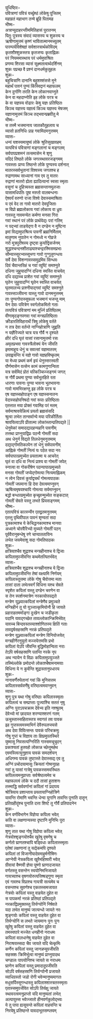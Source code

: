 युधिष्ठिरः-  
पवित्राणां पवित्रं यच्छ्रेष्ठं लोकेषु पूजितम्  
महाव्रतं महाभाग तन्मे ब्रूहि पितामह  
भीष्मः-  
अत्राप्युदाहरन्तीममितिहासं पुरातनम्  
पितुः पुत्रस्य संवादं व्यासस्य च शुकस्य च  
ऋषीणामुत्तमं कृष्णं भावितात्मानमच्युतम्  
पारम्पर्यविशेषज्ञं सर्वशास्त्रार्थकोविदम्  
कृतशौश्शुकस्तत्र कृतजप्यः कृताह्निकः  
परं नियममास्थाय परं धर्ममुपाश्रितः  
प्रणम्य शिरसा व्यासं सूक्ष्मतत्वार्थदर्शिनम्  
शुकः पप्रच्छ वै प्रश्नं दानधर्मकुतूहलः  
शुकः-  
बहुचित्राणि दानानि बहुशश्शंससे मुने  
महार्थं पावनं पुण्यं किंस्विद्दानं महाफलम्  
केन दुर्गाणि तरति केन लोकानवाप्नुते  
केन वा महदाप्नोति इह लोके परत्र च  
के वा यज्ञस्य वोढारः केषु यज्ञः प्रतिष्ठितः  
किञ्च यज्ञस्य यज्ञत्वं किञ्च यज्ञस्य भेषजम्  
यज्ञानामुत्तमं किञ्च तद्भवान्प्रब्रवीतु मे  
भीष्मः-  
स तस्मै भजमानाय जातकौतूहलाय च  
व्यासो व्रतनिधिः प्राह गवामिदमनुत्तमम्  
व्यासः-  
धन्यं यशस्यमायुष्यं लोके श्रुतिसुखावहम्  
यत्पवित्रं पवित्राणां मङ्गलानां च मङ्गलम्  
सर्वपापप्रशमनं तत्समासेन मे शृणु  
यदिदं तिष्ठते लोके जगत्स्थावरजङ्गमम्  
गावस्ताः प्राप्य तिष्ठन्ते लोके पुण्यस्य दर्शनात्  
मातरस्सर्वभूतानां विश्वस्य जगतश्च ह  
रुद्राणामथ साध्यानां गाव एव तु मातरः  
रुद्राणां मातरो ह्येता ह्यादित्यानां स्वसा स्मृताः  
वसूनां च दुहित्र्यस्ता ब्रह्मसन्तानमूलजाः  
यासामधिपतिः पूषा मरुतो वालबन्धनाः  
ऐश्वर्यं वरुणो राजा विश्वे देवास्समाश्रिताः  
य एवं वेद ता गावो मातरो देवपूजिताः  
स विप्रो ब्रह्मलोकाय गवां लोकाय वा ध्रुवः  
गावस्तु नावमन्येत कर्मणा मनसा गिरा  
गवां स्थानं परं लोके प्रार्थयेद्यः परां गतिम्  
न पद्भ्यां ताडयेद्गा वै न दण्डेन न मुष्टिना  
इमां विद्यामुपाश्रित्य पावनीं ब्रह्मनिर्मिताम्  
मातॄणाम नुपातेन न गोमध्ये न गोव्रजे  
नरो मूत्रपुरीषस्य दृष्ट्वा कुर्याद्विसर्जनम्  
शुद्धाश्चन्दनशीताढ्याश्चन्द्ररश्मिसमप्रभाः  
सौम्यास्सुरभ्यस्सुभगा गावो गुग्गुलुगन्धयः  
सर्वे देवा विशन्गावस्समुद्रमिव सिन्धवः  
दिवं चैवान्तरिक्षं च गवां व्युष्टिं समश्नुते  
दधिना जुहुयादग्निं दधिना स्वस्ति वाचयेत्  
दधि दद्याच्च प्राशेत गवां व्युष्टिं समश्नुते  
घृतेन जुहुयादग्निं घृतेन स्वस्ति वाचयेत्  
घृतमालभ्य प्राश्नीयाद्गवां व्युष्टिं समश्नुते  
गावस्सञ्जीवना यास्तु गावो दानमनुत्तमम्  
ताः पुण्यगोपास्सुफला भजमानं भजन्तु माम्  
येन देवाः पवित्रेण स्वर्गलोकमितो गताः  
तत्पवित्रं पवित्राणां मम मूर्ध्नि प्रतिष्ठितम्  
वीणामृदङ्गपणवा गवां मन्त्रप्रतिष्ठिताः  
क्रीडारतिविहारार्थे त्रिषु लोकेषु वर्तते  
न तत्र देवा वर्तन्ते नाग्निहोत्राणि जुह्वति  
न यज्ञैरिज्यते चात्र यत्र गौर्वै न दृश्यते  
क्षीरं दधि घृतं यासां रसानामुत्तमो रसः  
अमृतप्रभवा गावस्त्रैलोक्यं येन जीवति  
इमामाहूय धेनुं च सवत्सां यज्ञमातरम्  
उपाह्वयन्ति यं यज्ञे गावो यज्ञहविष्कृतम्  
या मेध्या प्रथमं कर्म इयं धेनुस्सरस्वती  
पौर्णमासेन वत्सेन कामं कामगुणान्विता  
यत्र सर्वमिदं प्रोतं यत्किञ्चिज्जङ्गमं जगत्  
स गौर्वै प्रथमा पुण्या सर्वभूतहिते रता  
धारणाः पावनाः पुण्या भावना भूतभावनाः  
गावो मामभिरक्षन्तु इह लोके परत्र च  
एष यज्ञस्सहोपाङ्ग एष यज्ञस्सनातनः  
वेदास्सहोपनिषदो गवां रूपाः प्रतिष्ठिताः  
एतत्तात मया प्रोक्तं गवामिह परं मतम्  
सर्वमाश्रावयेन्नित्यं प्रयतो ब्रह्मसंसदि  
श्रुत्वा लभेत तान्सर्वान्ये मया परिकीर्तिताः  
श्रावयित्वाऽपि प्रीतात्मा लोकांस्तान्प्रतिपद्यते ||  
धेनुमेकां समादद्यादहन्यहनि पावनीम्  
तत्तथा प्राप्नुयाद्विप्रः पठन्वै गोमतीं सदा  
अथ धेनुर्न विद्यते तिलधेनुमनुत्तमाम्  
दद्याद्गोमतिकल्पेन तां धेनुं सर्वपावनीम्  
आह्निकं गोमतीं नित्यं यः पठेत सदा नरः  
सर्वपापात्प्रमुच्येत प्रयतात्मा य आचरेत्  
घृतं वा दधि वा नित्यं प्राश्य वा गोमतीं जपेत्  
स्नात्वा वा गोकरीषेण पठन्पापात्प्रमुच्यते  
मनसा गोमतीं जप्येद्गोमत्या नित्यमाह्निकम्  
न त्वेन दिवसं कुर्याद्व्यर्थं गोमत्यपाठकः  
गोमतीं जपमाना हि देवा देवत्वमाप्नुवन्  
ऋषित्वमृषयश्चापि गोमत्या सर्वमाप्नुवन्  
बद्धो बन्धात्प्रमुच्येत कृच्छ्रान्मुच्येत सङ्कटात्  
गोमतीं सेवते यस्तु लभते प्रियसङ्गमम्  
भीष्मः-  
एतत्पवित्रं कार्त्स्न्येन एतद्व्रतमनुत्तमम्  
एतत्तु पृथिवीपाल पावनं शृण्वतां सदा  
पुत्रकामाश्च ये केचिद्धनकामाश्च मानवाः  
अध्वाने चोरवैरिभ्यो मुच्यते गोमतीं पठन्  
पूर्ववैरानुबन्धेषु रणे चाप्याततायिनः  
लभेत जयमेवाशु सदा गोमतिपाठकः  
शुकः-  
क्षत्रियाश्चैव शूद्राश्च मन्त्रहीनाश्च ये द्विजाः  
कपिलामुपजीवन्ति कथमेतत्पितर्भवेत्  
व्यासः-  
क्षत्रियाश्चैव शूद्राश्च मन्त्रहीनाश्च ये द्विजाः  
कपिलामुपजीवन्ति तेषां वक्ष्यामि निर्णयम्  
कपिलास्तूत्तमा लोके गोषु चैवोत्तमा मताः  
तासां दाता लभेत्स्वर्गं विधिना यश्च सेवते  
स्पृशेत कपिलां यस्तु दण्डेन चरणेन वा  
स तेन स्पर्शनमात्रेण नरकायोपपद्यते  
मन्त्रेण युञ्ज्यात्कपिलां मन्त्रेणैव प्रमुञ्चते  
मन्त्रिहीनं तु यो युञ्जात्कृमियोनौ हि जायते  
प्रहाराहतमर्माङ्गा दुःखेन च जडीकृता  
पदानि यावद्गच्छेत तावल्लोकान्क्रिमिर्भवेत्  
यावच्च बिन्दवस्तस्याश्शोणितस्य क्षितिं गताः  
तावद्वर्षसहस्राणि नरकं प्रतिपद्यते  
मन्त्रेण युञ्ज्यात्कपिलां मन्त्रेण विनियोजयेत्  
मन्त्रहीनैरनुयुतो मज्जयेत्तमसि प्रभो  
कपिलां येऽपि जीवन्ति बुद्धिमोहान्विता नराः  
तेऽपि वर्षसहस्राणि पतन्ति नरके नृप  
अथ न्यायेन ये विप्राः कपिलामुपयुञ्जते  
तस्मिंल्लोके प्रमोदन्ते लोकाश्चैषामनामयाः  
विधिना ये न कुर्वन्ति शूद्रास्तानुपधारय  
शुकः-  
नानावर्णैरुपेतानां गवां किं मुनिसत्तम  
कपिलास्सर्ववर्णेषु वरिष्ठत्वमवाप्नुवन्  
व्यासः-   
शृणु पुत्र यथा गोषु वरिष्ठाः कपिलास्स्मृताः  
कपिलत्वं च सम्प्राप्ताः पूज्याश्चि सततं नृषु  
अग्निः पुराऽपचक्राम देवेभ्य इति नश्श्रुतम्  
देवेभ्यो मां छादयत शरण्याश्शरणं गतम्  
ऊचुस्तास्सहितास्तत्र स्वागतं तव पावक  
इह गुप्तस्त्वमस्माभिर्न देवैरुपलप्स्यसे  
अथ देवा विवित्सन्तः पावकं परिचक्रमुः  
गोषु गुप्तं च विज्ञाय ताः क्षिप्रमुपतस्थिरे  
युष्मासु निवसत्यग्निरिति गास्समचूचुदन्  
प्रकाश्यतां हुतवहो लोकान्न च्छेत्तुमर्हथ  
एवमस्त्वित्युनुज्ञाय पावकं समदर्शयन्  
अधिगम्य पावकं तुष्टास्ते देवास्सद्य एव तु  
अग्निं प्रचोदयामासुः क्रियतां गोष्वनुग्रहः  
गवां तु यासां गात्रेषु पावकस्समवस्थितः  
कपिलत्वमनुप्राप्ताः सर्वश्रेष्ठत्वमेव च  
महाफलत्वं लोके च ददौ तासां हुताशनः  
तस्माद्धि सर्ववर्णानां कपिलां गां प्रदापय  
श्रोत्रियाय प्रशान्ताय प्रयतायाग्निहोत्रिणे  
यावन्ति रोमाणि भवन्ति धेन्वा युगानि तावन्ति पुनाति दातॄन्  
प्रतिग्रहीतॄंश्च पुनाति दत्ता शिष्टे तु गौर्वै प्रतिपादनेन   
शुकः-  
केन वर्णविभागेन विज्ञेया कपिला भवेत्  
कति वा लक्षणान्यस्या दृष्टानि मुनिभिः पुरा  
व्यासः-  
शृणु तात यथा गोषु विज्ञेया कपिला भवेत्  
नेत्रयोश्शृङ्गयोश्चैव खुरेषु वृषणेषु च  
कर्णतो घ्राणतश्चापि षड्विधाः कपिलास्स्मृताः  
एतेषां लक्षणानां तु यद्येकमपि दृश्यते  
कपिलां तां विजानीयादेवमाहुर्मनीषिणः  
आग्नेयी नेत्रकपिला खुरैर्माहेश्वरी भवेत्  
ग्रीवायां वैष्णवी ज्ञेया पूष्णो घ्राणादजायत  
वर्णतस्तु वसन्तेन स्वयोनिमभिजायते  
गायत्र्याश्च वृषणयोरुत्पत्तिष्षड्गुणा स्मृता  
एवं गावश्च विप्राश्च गायत्री सत्यमेव च  
वसन्तश्च सुवर्णश्च एकतस्समजायत  
नेत्रयोः कपिलां यस्तु वाहयेत दुहेत वा  
स पापकर्मा नरकं प्रतिष्ठां प्रतिपद्यते  
नरकाद्विप्रमुक्तस्तु तिर्यग्योनिं निषेवते  
यदा लभेत मानुष्यं जात्यन्धो जायते नरः  
शृङ्गयोः कपिलां यस्तु वाहयेत दुहेत वा  
तिर्यग्योनिं स लभते जायमानः पुनः पुनः  
खुरेषु कपिलां यस्तु वाहयेत दुहेत वा  
तमस्यपारे मज्जेत धनहीनो नराधमः  
कपिलां वालधानेषु वाहयेत दुहेत वा  
निराश्रयस्सदा चैव जायते यदि चेत्कृमिः  
कर्णेन कपिलां यस्तु जानन्नप्युपजीवति  
सहस्रशः क्रिमिर्भूत्वा मानुष्यं प्राप्नुयादथ  
चण्डालः पापयोनिश्च जायते स नराधमः  
घ्राणेन कपिलां यस्तु प्रमादादुपजीवति  
सोऽपि वर्षसहस्राणि तिर्यग्योनौ प्रजायते  
व्याधिग्रस्तो जडो रोगी भवेन्मानुष्यमागतः  
मधुसर्पिस्सुगन्धास्तु कपिलाश्शास्त्रतस्स्मृताः  
एतास्समुपजीवेत सोऽपि तिर्यक्षु जायते  
स्थावरत्वमनुप्राप्तो यदि मानुष्यतां लभेत्  
अल्पायुस्स भवेज्जातो हीनवर्णकुलोद्भवः  
ये तु पापा ह्यसूयन्ते कपिलां वाहयन्ति च  
निरयेषु प्रतिष्ठन्ते यावदाभूतसम्प्लवम्   
